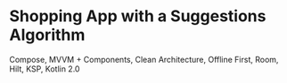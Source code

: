 # Shopping App with a Suggestions Algorithm
Compose, MVVM + Components, Clean Architecture, Offline First, Room, Hilt, KSP, Kotlin 2.0

